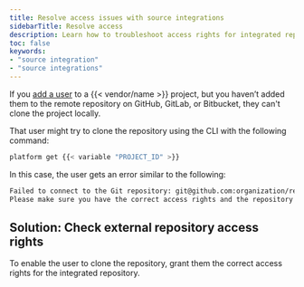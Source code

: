 ```yaml
---
title: Resolve access issues with source integrations
sidebarTitle: Resolve access
description: Learn how to troubleshoot access rights for integrated repositories.
toc: false
keywords:
- "source integration"
- "source integrations"
---
```


If you [add a user](/administration/users.md#add-a-user-to-a-project) to a {{< vendor/name >}} project,
but you haven’t added them to the remote repository on GitHub, GitLab, or Bitbucket,
they can't clone the project locally.

That user might try to clone the repository using the CLI with the following command:

```bash
platform get {{< variable "PROJECT_ID" >}}
```

In this case, the user gets an error similar to the following:

```txt
Failed to connect to the Git repository: git@github.com:organization/repository.git
Please make sure you have the correct access rights and the repository exists.
```

## Solution: Check external repository access rights

To enable the user to clone the repository,
grant them the correct access rights for the integrated repository.

